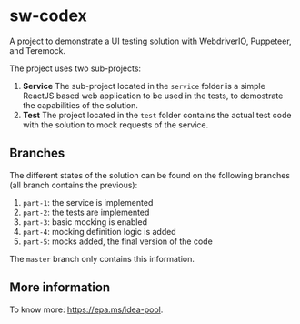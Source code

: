 # sw-codex

A project to demonstrate a UI testing solution with WebdriverIO, Puppeteer, and Teremock.

The project uses two sub-projects:

1.  **Service**
    The sub-project located in the `service` folder is a simple ReactJS based web application to be used in the tests, to demostrate the capabilities of the solution.
1.  **Test**
    The project located in the `test` folder contains the actual test code with the solution to mock requests of the service.

## Branches

The different states of the solution can be found on the following branches (all branch contains the previous):

1.  `part-1`: the service is implemented
1.  `part-2`: the tests are implemented
1.  `part-3`: basic mocking is enabled
1.  `part-4`: mocking definition logic is added
1.  `part-5`: mocks added, the final version of the code

The `master` branch only contains this information.

## More information

To know more: https://epa.ms/idea-pool.